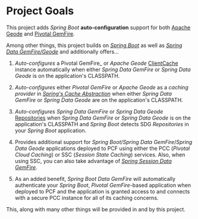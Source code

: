 # Project Goals

This project adds _Spring Boot_ **auto-configuration** support for both [Apache Geode](http://geode.apache.org/)
and [Pivotal GemFire](https://pivotal.io/pivotal-gemfire).

Among other things, this project builds on [_Spring Boot_](http://projects.spring.io/spring-boot/) as well as [_Spring Data GemFire/Geode_](http://projects.spring.io/spring-data-gemfire/) and additionally offers...

1. _Auto-configures_ a Pivotal GemFire_ or _Apache Geode_ [ClientCache](http://geode.apache.org/releases/latest/javadoc/org/apache/geode/cache/client/ClientCache.html) instance automatically when either _Spring Data GemFire_ or _Spring Data Geode_ is on the application's CLASSPATH.

2. _Auto-configures_ either _Pivotal GemFire_ or _Apache Geode_ as a _caching provider_ in [_Spring's Cache Abstraction_](http://docs.spring.io/spring/docs/current/spring-framework-reference/htmlsingle/#cache) when either _Spring Data GemFire_ or _Spring Data Geode_ are on the application's CLASSPATH.

3. _Auto-configures_ _Spring Data GemFire_ or _Spring Data Geode_ [Repositories](http://docs.spring.io/spring-data-gemfire/docs/current/reference/html/#gemfire-repositories) when _Spring Data GemFire_ or _Spring Data Geode_ is on the application's CLASSPATH and _Spring Boot_ detects SDG _Repositories_ in your _Spring Boot_ application.

4. Provides additional support for _Spring Boot_/_Spring Data GemFire_/_Spring Data Geode_ applications deployed to PCF using either the PCC (_Pivotal Cloud Caching_) or SSC (_Session State Caching_) services.  Also, when using SSC, you can also take advantage of [_Spring Session Data GemFire_](https://github.com/spring-projects/spring-session-data-geode).

5. As an added benefit, _Spring Boot Data GemFire_ will automatically authenticate your _Spring Boot_, _Pivotal GemFire_-based application when deployed to PCF and the application is granted access to and connects with a secure PCC instance for all of its caching concerns.

This, along with many other things will be provided in and by this project.
